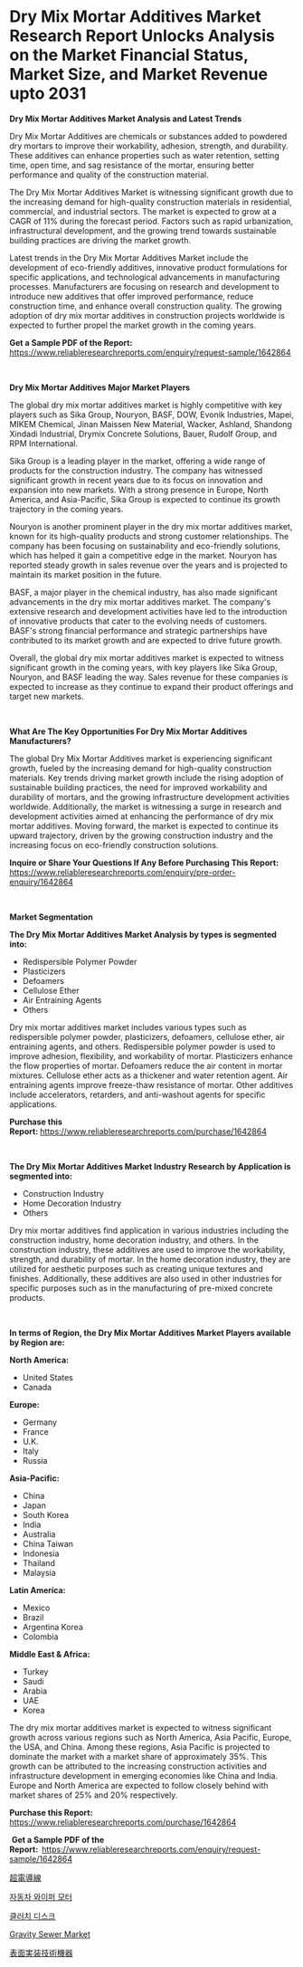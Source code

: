 <p><h1>Dry Mix Mortar Additives Market Research Report Unlocks Analysis on the Market Financial Status, Market Size, and Market Revenue upto 2031</h1></p><p><strong>Dry Mix Mortar Additives Market Analysis and Latest Trends</strong></p>
<p><p>Dry Mix Mortar Additives are chemicals or substances added to powdered dry mortars to improve their workability, adhesion, strength, and durability. These additives can enhance properties such as water retention, setting time, open time, and sag resistance of the mortar, ensuring better performance and quality of the construction material.</p><p>The Dry Mix Mortar Additives Market is witnessing significant growth due to the increasing demand for high-quality construction materials in residential, commercial, and industrial sectors. The market is expected to grow at a CAGR of 11% during the forecast period. Factors such as rapid urbanization, infrastructural development, and the growing trend towards sustainable building practices are driving the market growth.</p><p>Latest trends in the Dry Mix Mortar Additives Market include the development of eco-friendly additives, innovative product formulations for specific applications, and technological advancements in manufacturing processes. Manufacturers are focusing on research and development to introduce new additives that offer improved performance, reduce construction time, and enhance overall construction quality. The growing adoption of dry mix mortar additives in construction projects worldwide is expected to further propel the market growth in the coming years.</p></p>
<p><strong>Get a Sample PDF of the Report:&nbsp;</strong> <a href="https://www.reliableresearchreports.com/enquiry/request-sample/1642864">https://www.reliableresearchreports.com/enquiry/request-sample/1642864</a></p>
<p>&nbsp;</p>
<p><strong>Dry Mix Mortar Additives Major Market Players</strong></p>
<p><p>The global dry mix mortar additives market is highly competitive with key players such as Sika Group, Nouryon, BASF, DOW, Evonik Industries, Mapei, MIKEM Chemical, Jinan Maissen New Material, Wacker, Ashland, Shandong Xindadi Industrial, Drymix Concrete Solutions, Bauer, Rudolf Group, and RPM International.</p><p>Sika Group is a leading player in the market, offering a wide range of products for the construction industry. The company has witnessed significant growth in recent years due to its focus on innovation and expansion into new markets. With a strong presence in Europe, North America, and Asia-Pacific, Sika Group is expected to continue its growth trajectory in the coming years.</p><p>Nouryon is another prominent player in the dry mix mortar additives market, known for its high-quality products and strong customer relationships. The company has been focusing on sustainability and eco-friendly solutions, which has helped it gain a competitive edge in the market. Nouryon has reported steady growth in sales revenue over the years and is projected to maintain its market position in the future.</p><p>BASF, a major player in the chemical industry, has also made significant advancements in the dry mix mortar additives market. The company's extensive research and development activities have led to the introduction of innovative products that cater to the evolving needs of customers. BASF's strong financial performance and strategic partnerships have contributed to its market growth and are expected to drive future growth.</p><p>Overall, the global dry mix mortar additives market is expected to witness significant growth in the coming years, with key players like Sika Group, Nouryon, and BASF leading the way. Sales revenue for these companies is expected to increase as they continue to expand their product offerings and target new markets.</p></p>
<p>&nbsp;</p>
<p><strong>What Are The Key Opportunities For Dry Mix Mortar Additives Manufacturers?</strong></p>
<p><p>The global Dry Mix Mortar Additives market is experiencing significant growth, fueled by the increasing demand for high-quality construction materials. Key trends driving market growth include the rising adoption of sustainable building practices, the need for improved workability and durability of mortars, and the growing infrastructure development activities worldwide. Additionally, the market is witnessing a surge in research and development activities aimed at enhancing the performance of dry mix mortar additives. Moving forward, the market is expected to continue its upward trajectory, driven by the growing construction industry and the increasing focus on eco-friendly construction solutions.</p></p>
<p><strong>Inquire or Share Your Questions If Any Before Purchasing This Report:</strong> <a href="https://www.reliableresearchreports.com/enquiry/pre-order-enquiry/1642864">https://www.reliableresearchreports.com/enquiry/pre-order-enquiry/1642864</a></p>
<p>&nbsp;</p>
<p><strong>Market Segmentation</strong></p>
<p><strong>The Dry Mix Mortar Additives Market Analysis by types is segmented into:</strong></p>
<p><ul><li>Redispersible Polymer Powder</li><li>Plasticizers</li><li>Defoamers</li><li>Cellulose Ether</li><li>Air Entraining Agents</li><li>Others</li></ul></p>
<p><p>Dry mix mortar additives market includes various types such as redispersible polymer powder, plasticizers, defoamers, cellulose ether, air entraining agents, and others. Redispersible polymer powder is used to improve adhesion, flexibility, and workability of mortar. Plasticizers enhance the flow properties of mortar. Defoamers reduce the air content in mortar mixtures. Cellulose ether acts as a thickener and water retention agent. Air entraining agents improve freeze-thaw resistance of mortar. Other additives include accelerators, retarders, and anti-washout agents for specific applications.</p></p>
<p><strong>Purchase this Report:&nbsp;</strong><a href="https://www.reliableresearchreports.com/purchase/1642864">https://www.reliableresearchreports.com/purchase/1642864</a></p>
<p>&nbsp;</p>
<p><strong>The Dry Mix Mortar Additives Market Industry Research by Application is segmented into:</strong></p>
<p><ul><li>Construction Industry</li><li>Home Decoration Industry</li><li>Others</li></ul></p>
<p><p>Dry mix mortar additives find application in various industries including the construction industry, home decoration industry, and others. In the construction industry, these additives are used to improve the workability, strength, and durability of mortar. In the home decoration industry, they are utilized for aesthetic purposes such as creating unique textures and finishes. Additionally, these additives are also used in other industries for specific purposes such as in the manufacturing of pre-mixed concrete products.</p></p>
<p>&nbsp;</p>
<p><strong>In terms of Region, the Dry Mix Mortar Additives Market Players available by Region are:</strong></p>
<p>
    <p> <strong> North America: </strong>
        <ul>
            <li>United States</li>
            <li>Canada</li>
        </ul>
        </p> 
    <p> <strong> Europe: </strong>
        <ul>
            <li>Germany</li>
            <li>France</li>
            <li>U.K.</li>
            <li>Italy</li>
            <li>Russia</li>
        </ul>
        </p> 
    <p> <strong> Asia-Pacific: </strong>
        <ul>
            <li>China</li>
            <li>Japan</li>
            <li>South Korea</li>
            <li>India</li>
            <li>Australia</li>
            <li>China Taiwan</li>
            <li>Indonesia</li>
            <li>Thailand</li>
            <li>Malaysia</li>
        </ul>
        </p> 
    <p> <strong> Latin America: </strong>
        <ul>
            <li>Mexico</li>
            <li>Brazil</li>
            <li>Argentina Korea</li>
            <li>Colombia</li>
        </ul>
        </p> 
    <p> <strong> Middle East & Africa: </strong>
        <ul>
            <li>Turkey</li>
            <li>Saudi</li>
            <li>Arabia</li>
            <li>UAE</li>
            <li>Korea</li>
        </ul>
    </p>
    </p>
<p><p>The dry mix mortar additives market is expected to witness significant growth across various regions such as North America, Asia Pacific, Europe, the USA, and China. Among these regions, Asia Pacific is projected to dominate the market with a market share of approximately 35%. This growth can be attributed to the increasing construction activities and infrastructure development in emerging economies like China and India. Europe and North America are expected to follow closely behind with market shares of 25% and 20% respectively.</p></p>
<p><strong>Purchase this Report: </strong><a href="https://www.reliableresearchreports.com/purchase/1642864">https://www.reliableresearchreports.com/purchase/1642864</a></p>
<p>&nbsp;<strong>Get a Sample PDF of the Report:&nbsp;&nbsp;</strong><a href="https://www.reliableresearchreports.com/enquiry/request-sample/1642864">https://www.reliableresearchreports.com/enquiry/request-sample/1642864</a></p>
<p><strong></strong></p>
<p><p><a href="https://github.com/efcvopdgkdx128/Market-Research-Report-List-1/blob/main/5528866192539.md">超電導線</a></p><p><a href="https://github.com/fredrickeglers/Market-Research-Report-List-1/blob/main/2236365192355.md">자동차 와이퍼 모터</a></p><p><a href="https://github.com/bunxhcci35271755/Market-Research-Report-List-1/blob/main/2701233192354.md">클러치 디스크</a></p><p><a href="https://github.com/derrinmiltonellis35gcl/Market-Research-Report-List-1/blob/main/gravity-sewer-market.md">Gravity Sewer Market</a></p><p><a href="https://github.com/hwbcz413288296/Market-Research-Report-List-1/blob/main/9200212192540.md">表面実装技術機器</a></p></p>
